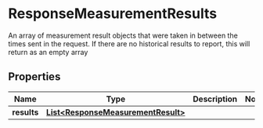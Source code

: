 

# ResponseMeasurementResults

An array of measurement result objects that were taken in between the times sent in the request.  If there are no historical results to report, this will return as an empty array

## Properties

Name | Type | Description | Notes
------------ | ------------- | ------------- | -------------
**results** | [**List&lt;ResponseMeasurementResult&gt;**](ResponseMeasurementResult.md) |  | 



